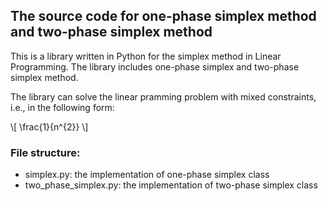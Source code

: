 <head>
    <script type="text/javascript"
            src="http://cdn.mathjax.org/mathjax/latest/MathJax.js?config=TeX-AMS-MML_HTMLorMML">
    </script>
</head>

## The source code for one-phase simplex method and two-phase simplex method

This is a library written in Python for the simplex method in Linear Programming. The library includes one-phase simplex and two-phase simplex method.

The library can solve the linear pramming problem with mixed constraints, i.e., in the following form:

\\[ \frac{1}{n^{2}} \\]

### File structure:
- simplex.py: the implementation of one-phase simplex class
- two_phase_simplex.py: the implementation of two-phase simplex class
